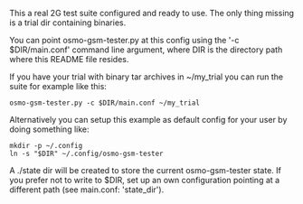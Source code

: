 This a real 2G test suite configured and ready to use.
The only thing missing is a trial dir containing binaries.

You can point osmo-gsm-tester.py at this config using the '-c $DIR/main.conf'
command line argument, where DIR is the directory path where this README file
resides.

If you have your trial with binary tar archives in ~/my_trial
you can run the suite for example like this:
```
osmo-gsm-tester.py -c $DIR/main.conf ~/my_trial
```

Alternatively you can setup this example as default config for your user by
doing something like:
```
mkdir -p ~/.config
ln -s "$DIR" ~/.config/osmo-gsm-tester
```

A ./state dir will be created to store the current osmo-gsm-tester state. If
you prefer not to write to $DIR, set up an own configuration pointing at a
different path (see main.conf: 'state_dir').
